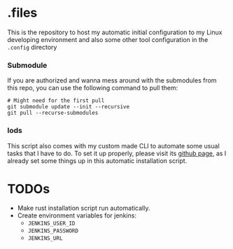 # .files

This is the repository to host my automatic initial configuration to my Linux developing environment and also some other tool configuration in the `.config` directory

### Submodule

If you are authorized and wanna mess around with the submodules from this repo, you can use the following command to pull them:

```shell
# Might need for the first pull
git submodule update --init --recursive
git pull --recurse-submodules
```

### lods

This script also comes with my custom made CLI to automate some usual tasks that I have to do. To set it up properly, please visit its [github page](https://github.com/luisotaviodesimone/my-go-cli), as I already set some things up in this automatic installation script.

# TODOs

- Make rust installation script run automatically.
- Create environment variables for jenkins:
  - `JENKINS_USER_ID`  
  - `JENKINS_PASSWORD`
  - `JENKINS_URL`
